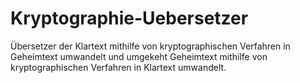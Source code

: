 # Kryptographie-Uebersetzer
Übersetzer der Klartext mithilfe von kryptographischen Verfahren in Geheimtext umwandelt und umgekeht Geheimtext mithilfe von kryptographischen Verfahren in Klartext umwandelt.
